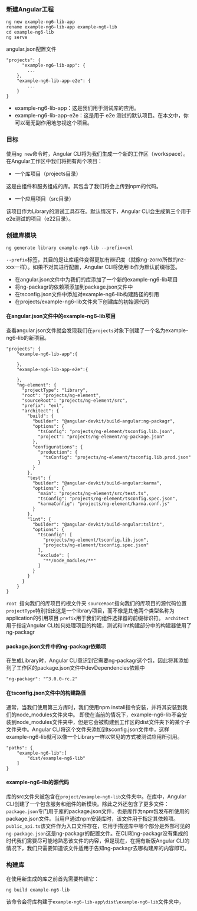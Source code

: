 ### 新建Angular工程
```
ng new example-ng6-lib-app
rename example-ng6-lib-app example-ng6-lib
cd example-ng6-lib
ng serve
```
angular.json配置文件
```
"projects": {
      "example-ng6-lib-app": {
        ...
    },
    "example-ng6-lib-app-e2e": {
        ...
    }
}
```
- example-ng6-lib-app：这是我们用于测试库的应用。
- example-ng6-lib-app-e2e：这是用于 e2e 测试的默认项目。在本文中，你可以毫无副作用地忽视这个项目。

### 目标
使用`ng new`命令时，Angular CLI将为我们生成一个新的工作区（workspace）。
在Angular工作区中我们将拥有两个项目：
- 一个库项目（projects目录）

这是由组件和服务组成的库。其包含了我们将会上传到npm的代码。
- 一个应用项目（src目录）

该项目作为Library的测试工具存在。默认情况下，Angular CLI会生成第三个用于e2e测试的项目（e22目录）。

### 创建库模块
```
ng generate library example-ng6-lib --prefix=enl
```
`--prefix`标签，其目的是让库组件变得更加有辨识度（就像ng-zorro所做的nz-xxx一样）。如果不对其进行配置，Angular CLI将使用lib作为默认前缀标签。
- 在angular.json文件中为我们的库添加了一个新的example-ng6-lib项目
- 将ng-packagr的依赖项添加到package.json文件中
- 在tsconfig.json文件中添加对example-ng6-lib构建路径的引用
- 在projects/example-ng6-lib文件夹下创建库的初始源代码

#### 在angular.json文件中的example-ng6-lib项目
查看angular.json文件就会发现我们在`projects`对象下创建了一个名为example-ng6-lib的新项目。
```
"projects": {
    "example-ng6-lib-app":{

    },
    "example-ng6-lib-app-e2e":{

    },
    "ng-element": {
      "projectType": "library",
      "root": "projects/ng-element",
      "sourceRoot": "projects/ng-element/src",
      "prefix": "enl",
      "architect": {
        "build": {
          "builder": "@angular-devkit/build-angular:ng-packagr",
          "options": {
            "tsConfig": "projects/ng-element/tsconfig.lib.json",
            "project": "projects/ng-element/ng-package.json"
          },
          "configurations": {
            "production": {
              "tsConfig": "projects/ng-element/tsconfig.lib.prod.json"
            }
          }
        },
        "test": {
          "builder": "@angular-devkit/build-angular:karma",
          "options": {
            "main": "projects/ng-element/src/test.ts",
            "tsConfig": "projects/ng-element/tsconfig.spec.json",
            "karmaConfig": "projects/ng-element/karma.conf.js"
          }
        },
        "lint": {
          "builder": "@angular-devkit/build-angular:tslint",
          "options": {
            "tsConfig": [
              "projects/ng-element/tsconfig.lib.json",
              "projects/ng-element/tsconfig.spec.json"
            ],
            "exclude": [
              "**/node_modules/**"
            ]
          }
        }
      }
    }
}
```
`root `指向我们的库项目的根文件夹
`sourceRoot`指向我们的库项目的源代码位置
`projectType`特别指出这是一个library项目，而不像是其他两个类型名称为application的引用项目
`prefix`用于我们的组件选择器的前缀标识符。
`architect`用于指定Angular CLI如何处理项目的构建，测试和lint构建部分中的构建器使用了ng-packagr

#### package.json文件中的ng-packagr依赖项
在生成Library时，Angular CLI意识到它需要ng-packagr这个包，因此将其添加到了工作区的package.json文件中devDependencies依赖中
```
"ng-packagr": "^3.0.0-rc.2"
```

#### 在tsconfig.json文件中的构建路径
通常，当我们使用第三方库时，我们使用npm install指令安装，并将其安装到我们的node_modules文件夹中。
即使在当前的情况下，example-ng6-lib不会安装到node_modules文件夹中，但是它会被构建到工作区的dist文件夹下的某个子文件夹中。Angular CLI将这个文件夹添加到tsconfig.json文件中，这样example-ng6-lib就可以像一个Library一样以常见的方式被测试应用所引用。
```
"paths": {
    "example-ng6-lib":[
        "dist/example-ng6-lib"
    ]
}
```

#### example-ng6-lib的源代码
库的src文件夹被包含在`project/example-ng6-lib`文件夹中。在库中，Angular CLI创建了一个包含服务和组件的新模块。除此之外还包含了更多文件：
`package.json`专门用于库的package.json文件，也是库作为npm包发布所使用的package.json文件。当用户通过npm安装库时，该文件用于指定其依赖项。
`public_api.ts`该文件作为入口文件存在，它用于描述库中哪个部分是外部可见的
`ng-package.json`这是ng-packagr的配置文件。在CLI和ng-packagr没有集成的时代我们需要尽可能地熟悉该文件的内容，但是现在，在拥有新版Angular CLI的情况下，我们只需要知道该文件适用于告知ng-packagr去哪构建库的内容即可。

### 构建库
在使用新生成的库之前首先需要构建它：
```
ng build example-ng6-lib
```
该命令会将库构建于`example-ng6-lib-app\dist\example-ng6-lib`文件夹中，
